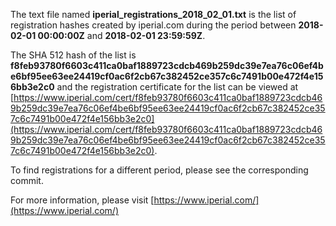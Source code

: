 The text file named **iperial_registrations_2018_02_01.txt** is the list of registration hashes created by iperial.com during the period between **2018-02-01 00:00:00Z** and **2018-02-01 23:59:59Z**.

The SHA 512 hash of the list is **f8feb93780f6603c411ca0baf1889723cdcb469b259dc39e7ea76c06ef4be6bf95ee63ee24419cf0ac6f2cb67c382452ce357c6c7491b00e472f4e156bb3e2c0** and the registration certificate for the list can be viewed at [https://www.iperial.com/cert/f8feb93780f6603c411ca0baf1889723cdcb469b259dc39e7ea76c06ef4be6bf95ee63ee24419cf0ac6f2cb67c382452ce357c6c7491b00e472f4e156bb3e2c0](https://www.iperial.com/cert/f8feb93780f6603c411ca0baf1889723cdcb469b259dc39e7ea76c06ef4be6bf95ee63ee24419cf0ac6f2cb67c382452ce357c6c7491b00e472f4e156bb3e2c0).

To find registrations for a different period, please see the corresponding commit.

For more information, please visit [https://www.iperial.com/](https://www.iperial.com/)
